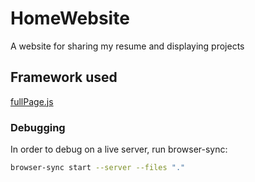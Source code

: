 # HomeWebsite
A website for sharing my resume and displaying projects

## Framework used
[fullPage.js](https://github.com/alvarotrigo/fullPage.js)


### Debugging

In order to debug on a live server, run browser-sync:

```bash
browser-sync start --server --files "."